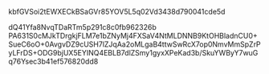kbfGVSoi2tEWXECkBSaGVr85YOV5L5q02Vd3438d790041cde5d

dQ41Yfa8NvqTDaRTm5p291c8c0fb962326b
PA631S0cMJkTDrgkjFLM7e1bZNyMj4FXSaV4NtMLDNNB9KtOHBladnCU0+SueC6oO+0AvgvDZ9cUSH7lZJqAa2oMLgaB4ttwSwRcX7op0NmvMmSpZrPyLFrDS+ODG9bjUX5EYINQ4EBLB7dlZSmy1gyxXPeKad3b/SkuYWByY7wuGq76Ysec3b41ef576820dd8
